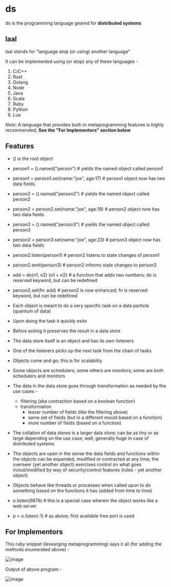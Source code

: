 # ds
ds is the programming language geared for __distributed systems__

## laal
laal stands for "language atop (or using) another language"

It can be implemented using (or atop) any of these languages -
1. C/C++
2. Rust
3. Golang
4. Node
5. Java
6. Scala
7. Ruby
8. Python
9. Lua

*Note*: A language that provides built-in metaprogramming features is highly recommended; __See the "For Implementors" section below__

## Features
- () is the root object
- person1 = ().named("person") # yields the named object called person1
- person1 = person1.set(name:"joe", age:17) # person1 object now has two data fields
- person2 = ().named("person2") # yields the named object called person2
- person2 = person2.set(name:"joe", age:19) # person2 object now has two data fields
- person3 = ().named("person3") # yields the named object called person3
- person3 = person3.set(name:"joe", age:23) # person3 object now has two data fields
- person2.listen(person1) # person2 listens to state changes of person1
- person2.emit(person3) # person2 informs state changes to person3
- add = do(n1, n2) {n1 + n2} # a function that adds two numbers; do is reserved keyword, but can be redefined  
- person2.set(fn: add) # person2 is now enhanced; fn is reserved keyword, but can be redefined

- Each object is meant to do a very specific task on a data particle (quantum of data)
- Upon doing the task it quickly exits
- Before exiting it preserves the result in a data store
- The data store itself is an object and has its own listeners
- One of the listeners picks up the next task from the chain of tasks
- Objects come and go; this is for scalability
- Some objects are schedulers; some others are monitors; some are both schedulers and monitors
- The data in the data store goes through transformation as needed by the use cases -
  - filtering (aka contraction based on a boolean function)
  - transformation
    - lesser number of fields (like the filtering above)
    - same set of fields (but in a different mould based on a function)
    - more number of fields (based on a function)

- The collation of data stores is a larger data store; can be as tiny or as large depending on the use case; well, generally huge in case of distributed systems

- The objects are open in the sense the data fields and functions within the objects can be expanded, modified or contracted at any time; the overseer (yet another object) exercises control on what goes in/out/modified by way of security/control features (rules - yet another object)
 
- Objects behave like threads or processes when called upon to do something based on the functions it has (added from time to time)

- o.listen(9876) # this is a special case wherein the object works like a web server 
- p = o.listen(-1) # as above; first available free port is used

## For Implementors

This ruby snippet (levearging metaprogramming) says it all (for adding the methods enumerated above) -

![image](https://user-images.githubusercontent.com/93483781/140597804-48614718-1075-45fa-abd7-9367e27482ce.png)

Output of above program -

![image](https://user-images.githubusercontent.com/93483781/140597910-6fad027d-dedb-49e9-b6d6-4babd8f26971.png)

